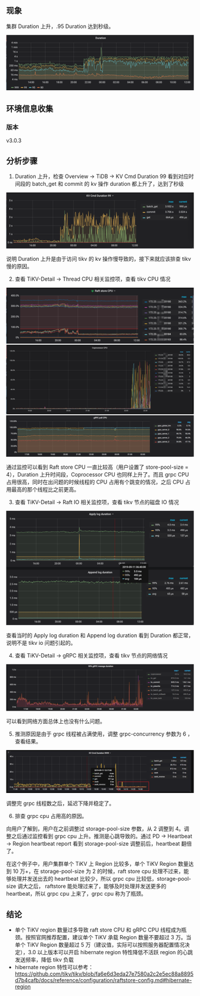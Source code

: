 ## 现象
集群 Duration 上升，.95 Duration 达到秒级。

![duration](./resources/case612-duration.png)

## 环境信息收集
### 版本

v3.0.3

## 分析步骤

1. Duration 上升，检查 Overview -> TiDB -> KV Cmd Duration 99 看到对应时间段的 batch_get 和 commit 的 kv 操作 duration 都上升了，达到了秒级

![kv-cmd-duration](./resources/case612-kv-cmd-duration.png)

说明 Duration 上升是由于访问 tikv 的 kv 操作慢导致的，接下来就应该排查 tikv 慢的原因。

2. 查看 TiKV-Detail -> Thread CPU 相关监控项，查看 tikv CPU 情况

![raft-store-cpu](./resources/case612-raft-store-cpu.png)
![coprocessor-cpu](./resources/case612-coprocessor-cpu.png)
![grpc-poll](./resources/case612-grpc-poll-cpu.png)

通过监控可以看到 Raft store CPU 一直比较高（用户设置了 store-pool-size = 4），Duration 上升时间段，Coprocessor CPU 也同样上升了。而且 grpc CPU 占用很高，同时在出问题的时候线程的 CPU 占用有个跳变的情况，之后 CPU 占用最高的那个线程比之前更高。

3. 查看 TiKV-Detail -> Raft IO 相关监控项，查看 tikv 节点的磁盘 IO 情况

![raft-io](./resources/case612-raft-io.png)

查看当时的 Apply log duration 和 Append log duration 看到 Duration 都正常，说明不是 tikv io 问题引起的。

4. 查看 TiKV-Detail -> gRPC 相关监控项，查看 tikv 节点的网络情况

![grpc-duration](./resources/case612-grpc-duration.png)

可以看到网络方面总体上也没有什么问题。

5. 推测原因是由于 grpc 线程被占满使用，调整 grpc-concurrency 参数为 6 ，查看结果。

![result](./resources/case612-result.png)

调整完 grpc 线程数之后，延迟下降并稳定了。

6. 排查 grpc cpu 占用高的原因。

向用户了解到，用户在之前调整过 storage-pool-size 参数，从 2 调整到 4。调整之后通过监控看到 grpc cpu 上升。推测是心跳导致的。通过 PD -> Heartbeat -> Region heartbeat report 看到 storage-pool-size 调整前后，heartbeat 翻倍了。

在这个例子中，用户集群单个 TiKV 上 Region 比较多，单个 TiKV Region 数量达到 10 万+，在 storage-pool-size 为 2 的时候，raft store cpu 处理不过来，能够处理并发送出去的 heartbeat 比较少，所以 grpc cpu 比较低，storage-pool-size 调大之后， raftstore 能处理过来了，能够及时处理并发送更多的 heartbeat，所以 grpc cpu 上来了，grpc cpu 称为了瓶颈。 

## 结论
- 单个 TiKV region 数量过多导致 raft store CPU 和 gRPC CPU 线程成为瓶颈。按照官网推荐配置，建议单个 TiKV 承载 Region 数量不要超过 3 万。当单个 TiKV Region 数量超过 5 万（建议值，实际可以按照服务器配置情况决定），3.0 以上版本可以开启 hibernate region 特性降低不活跃 region 的心跳发送频率，降低 tikv 负载
- hibernate region 特性可以参考：https://github.com/tikv/tikv/blob/fa6e6d3eda27e7580a2c2e5ec88a8895d7b4cafb/docs/reference/configuration/raftstore-config.md#hibernate-region




